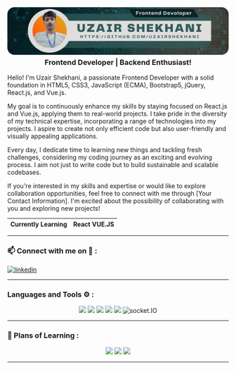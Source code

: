 
<img alt="Coding" style="border-radius:16px;" src="https://github.com/UzairShekhani/UzairShekhani/blob/main/Connor%20Hamilton.png">

<h3 align="center" style="margin-top: 4px;">Frontend Developer | Backend Enthusiast!</h3>

<p>
	Hello! I'm Uzair Shekhani, a passionate Frontend Developer with a solid foundation in HTML5, CSS3, JavaScript (ECMA), Bootstrap5, jQuery, React.js, and Vue.js.

My goal is to continuously enhance my skills by staying focused on React.js and Vue.js, applying them to real-world projects. I take pride in the diversity of my technical expertise, incorporating a range of technologies into my projects. I aspire to create not only efficient code but also user-friendly and visually appealing applications.

Every day, I dedicate time to learning new things and tackling fresh challenges, considering my coding journey as an exciting and evolving process. I aim not just to write code but to build sustainable and scalable codebases.

If you're interested in my skills and expertise or would like to explore collaboration opportunities, feel free to connect with me through [Your Contact Information]. I'm excited about the possibility of collaborating with you and exploring new projects!</p>

| Currently Learning | React VUE.JS |
| ------------------ | --------- |



<hr>
<h3 align="left">📫 Connect with me on 🔗 :</h3>

<p align="left">
	<a href="https://www.linkedin.com/in/uzairshekhani/" target="blank"><img align="center"
			src="https://skillicons.dev/icons?i=linkedin" height="50" width="50" alt="linkedin" /></a>
	
</p>
<hr>

<h3 align="left">Languages and Tools ⚙️ : </h3>

<p align='center'>
	<img src="https://skillicons.dev/icons?i=git,github,vscode" />
	<img src="https://skillicons.dev/icons?i=js,css,nextjs,tailwind,postgres" />
	<img src="https://skillicons.dev/icons?i=react,express,mongodb,nodejs,ts" />
	<img src="https://skillicons.dev/icons?i=postman,vercel" />
	<img src="https://skillicons.dev/icons?i=redux,md,materialui,firebase" />
	<a href="#">
<!-- 		<img alt="GitHub" title="GitHub" width="40" height="40" src="./images/github.png" style="padding-right:5px;" /> -->
	</a>
	<a href="https://nextjs.org/" target="_blank" rel="noreferrer" title="NextJS in PIAIC">
<!-- 		<img src="./images/nextjs.png" alt="nextjs" width="45" height="45" /> -->
	</a>
	<a href="https://www.npmjs.com/" target="_blank" rel="noreferrer" title="NPM" style="text-decoration: none;">
<!-- 		<img src="./images/icons8-npm-48.png" alt="NPM" width="40" height="40" /> -->
	</a>
	<a href="https://socket.io/" target="_blank" rel="noreferrer"
		title="Socket.IO for Real Time Updating low-latency communication" style="text-decoration: none;">
		<img src="https://socket.io/images/logo.svg" alt="socket.IO" width="40" height="40" />
	</a>
	<a href="https://formik.org/" target="_blank" title="Build Form in REACT" style="text-decoration: none;">
<!-- 		<img src="./images/formik.png" width="40px" /> -->
	</a>
</p>

<hr>

<h3 align="left">🏫 Plans of Learning :</h3>

<p align="center">
	<img src="https://skillicons.dev/icons?i=solidity,nestjs,threejs,tensorflow,docker" />
	<img src="https://skillicons.dev/icons?i=bash,redis,wasm,webflow,jest" />
	<img src="https://skillicons.dev/icons?i=kubernetes,fastapi,d3,swift,aws" />
	<a href="https://cloud.google.com/dialogflow" target="_blank" title="DialogFlow for ChatBots by Sir Inzamam"
		style="text-decoration: none;">
<!-- 		<img src="./images/dialogflow.png" width="40px" /> -->
	</a>
</p>
<hr>
<br>
